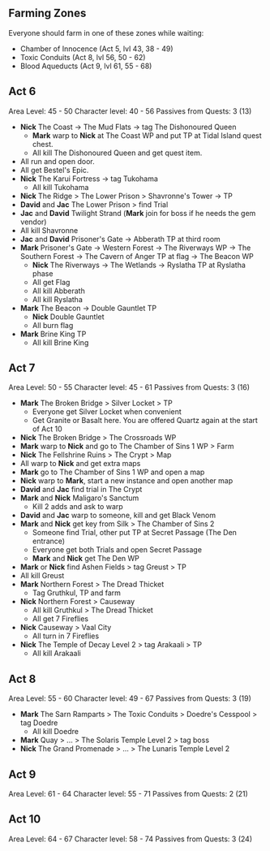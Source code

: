## Farming Zones

Everyone should farm in one of these zones while waiting:

- Chamber of Innocence (Act 5, lvl 43, 38 - 49)
- Toxic Conduits (Act 8, lvl 56, 50 - 62)
- Blood Aqueducts (Act 9, lvl 61, 55 - 68)

## Act 6

Area Level: 45 - 50
Character level: 40 - 56
Passives from Quests: 3 (13)

- **Nick** The Coast -> The Mud Flats -> tag The Dishonoured Queen
  - **Mark** warp to **Nick** at The Coast WP and put TP at Tidal Island quest chest.
  - All kill The Dishonoured Queen and get quest item.
- All run and open door.
- All get Bestel's Epic.
- **Nick** The Karui Fortress -> tag Tukohama
  - All kill Tukohama
- **Nick** The Ridge > The Lower Prison > Shavronne's Tower -> TP
- **David** and **Jac** The Lower Prison > find Trial
- **Jac** and **David** Twilight Strand (**Mark** join for boss if he needs the gem vendor)
- All kill Shavronne
- **Jac** and **David** Prisoner's Gate -> Abberath TP at third room
- **Mark** Prisoner's Gate -> Western Forest -> The Riverways WP -> The Southern Forest -> The Cavern of Anger TP at flag -> The Beacon WP
  - **Nick** The Riverways -> The Wetlands -> Ryslatha TP at Ryslatha phase
  - All get Flag
  - All kill Abberath
  - All kill Ryslatha
- **Mark** The Beacon -> Double Gauntlet TP
  - **Nick** Double Gauntlet
  - All burn flag
- **Mark** Brine King TP
  - All kill Brine King

## Act 7

Area Level: 50 - 55
Character level: 45 - 61
Passives from Quests: 3 (16)

- **Mark** The Broken Bridge > Silver Locket > TP
  - Everyone get Silver Locket when convenient
  - Get Granite or Basalt here. You are offered Quartz again at the start of Act 10
- **Nick** The Broken Bridge > The Crossroads WP
- **Mark** warp to **Nick** and go to The Chamber of Sins 1 WP > Farm
- **Nick** The Fellshrine Ruins > The Crypt > Map
- All warp to **Nick** and get extra maps
- **Mark** go to The Chamber of Sins 1 WP and open a map
- **Nick** warp to **Mark**, start a new instance and open another map
- **David** and **Jac** find trial in The Crypt
- **Mark** and **Nick** Maligaro's Sanctum
  - Kill 2 adds and ask to warp
- **David** and **Jac** warp to someone, kill and get Black Venom
- **Mark** and **Nick** get key from Silk > The Chamber of Sins 2
  - Someone find Trial, other put TP at Secret Passage (The Den entrance)
  - Everyone get both Trials and open Secret Passage
  - **Mark** and **Nick** get The Den WP
- **Mark** or **Nick** find Ashen Fields > tag Greust > TP
- All kill Greust
- **Mark** Northern Forest > The Dread Thicket
  - Tag Gruthkul, TP and farm
- **Nick** Northern Forest > Causeway
  - All kill Gruthkul > The Dread Thicket
  - All get 7 Fireflies
- **Nick** Causeway > Vaal City
  - All turn in 7 Fireflies
- **Nick** The Temple of Decay Level 2 > tag Arakaali > TP
  - All kill Arakaali

## Act 8

Area Level: 55 - 60
Character level: 49 - 67
Passives from Quests: 3 (19)

- **Mark** The Sarn Ramparts > The Toxic Conduits > Doedre's Cesspool > tag Doedre
  - All kill Doedre
- **Mark** Quay > ... > The Solaris Temple Level 2 > tag boss
- **Nick** The Grand Promenade > ... > The Lunaris Temple Level 2

## Act 9

Area Level: 61 - 64
Character level: 55 - 71
Passives from Quests: 2 (21)

## Act 10

Area Level: 64 - 67
Character level: 58 - 74
Passives from Quests: 3 (24)
